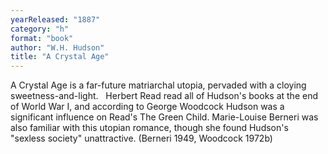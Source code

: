 ```yaml
---
yearReleased: "1887"
category: "h"
format: "book"
author: "W.H. Hudson"
title: "A Crystal Age"
---
```

A Crystal Age is a far-future matriarchal utopia,  pervaded with a cloying sweetness-and-light.
 
Herbert Read read all of Hudson's books at the end of  World War I, and according to George Woodcock Hudson was a significant influence  on Read's The Green Child. Marie-Louise Berneri was also familiar with  this utopian romance, though she found Hudson's "sexless society"  unattractive. (Berneri 1949, Woodcock 1972b)